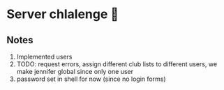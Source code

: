 # Server chlalenge :rocket:

## Notes
1. Implemented users
2. TODO: request errors, assign different club lists to different users, we make jennifer global since only one user
3. password set in shell for now (since no login forms)
